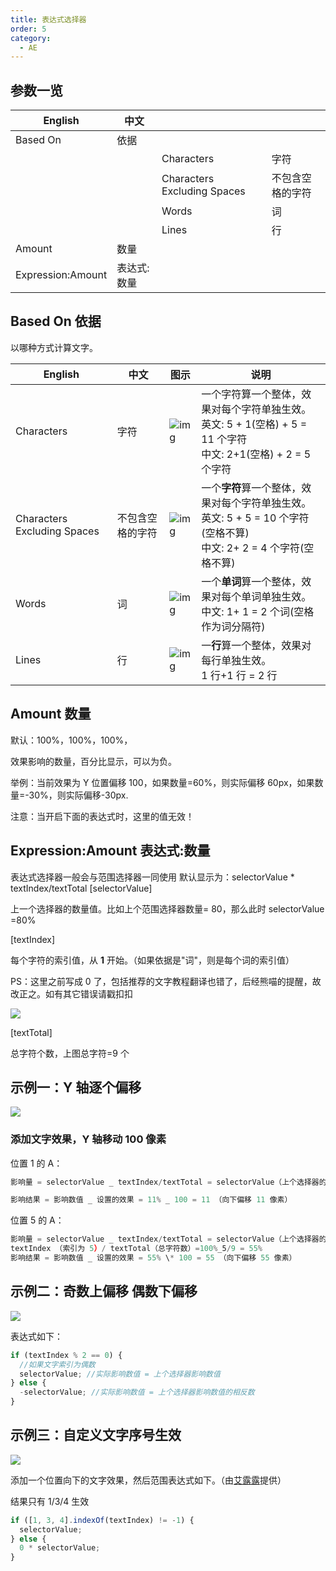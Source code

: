 ```yaml
---
title: 表达式选择器
order: 5
category:
  - AE
---
```


## 参数一览

| English           | 中文        |                             |                  |
| ----------------- | ----------- | --------------------------- | ---------------- |
| Based On          | 依据        |                             |                  |
|                   |             | Characters                  | 字符             |
|                   |             | Characters Excluding Spaces | 不包含空格的字符 |
|                   |             | Words                       | 词               |
|                   |             | Lines                       | 行               |
| Amount            | 数量        |                             |                  |
| Expression:Amount | 表达式:数量 |                             |                  |

## Based On 依据

以哪种方式计算文字。

| English                     | 中文             | 图示                                                                                | 说明                                                                                                                         |
| --------------------------- | ---------------- | ----------------------------------------------------------------------------------- | ---------------------------------------------------------------------------------------------------------------------------- |
| Characters                  | 字符             | ![img](https://mir.yuelili.com/wp-content/uploads/user/AE/text/basic/Based-on2.png) | 一个字符算一个整体，效果对每个字符单独生效。<br />英文: 5 + 1(空格) + 5 = 11 个字符<br />中文: 2+1(空格) + 2 = 5 个字符      |
| Characters Excluding Spaces | 不包含空格的字符 | ![img](https://mir.yuelili.com/wp-content/uploads/user/AE/text/basic/Based-on2.png) | 一个**字符**算一个整体，效果对每个字符单独生效。<br />英文: 5 + 5 = 10 个字符(空格不算)<br />中文: 2+ 2 = 4 个字符(空格不算) |
| Words                       | 词               | ![img](https://mir.yuelili.com/wp-content/uploads/user/AE/text/basic/Based-on2.png) | 一个**单词**算一个整体，效果对每个单词单独生效。<br />中文: 1+ 1 = 2 个词(空格作为词分隔符)                                  |
| Lines                       | 行               | ![img](https://mir.yuelili.com/wp-content/uploads/user/AE/text/basic/Based-on2.png) | 一**行**算一个整体，效果对每行单独生效。<br />1 行+1 行 = 2 行                                                               |

## Amount 数量

默认：100%，100%，100%，

效果影响的数量，百分比显示，可以为负。

举例：当前效果为 Y 位置偏移 100，如果数量=60%，则实际偏移 60px，如果数量=-30%，则实际偏移-30px.

注意：当开启下面的表达式时，这里的值无效！

## Expression:Amount 表达式:数量

表达式选择器一般会与范围选择器一同使用
默认显示为：selectorValue \* textIndex/textTotal
[selectorValue]

上一个选择器的数量值。比如上个范围选择器数量= 80，那么此时 selectorValue =80%

[textIndex]

每个字符的索引值，从 **1** 开始。（如果依据是"词"，则是每个词的索引值）

PS：这里之前写成 0 了，包括推荐的文字教程翻译也错了，后经熊喵的提醒，故改正之。如有其它错误请戳扣扣

![](https://mir.yuelili.com/wp-content/uploads/user/AE/text/basic/textIndex-1-1.jpg)

[textTotal]

总字符个数，上图总字符=9 个

## 示例一：Y 轴逐个偏移

![](https://mir.yuelili.com/wp-content/uploads/user/AE/text/basic/textIndex-2-2.jpg)

### 添加文字效果，Y 轴移动 100 像素

位置 1 的 A：

```javascript
影响量 = selectorValue _ textIndex/textTotal = selectorValue（上个选择器的数量，默认 100%）_ textIndex （索引为 1）/ textTotal（总字符数）=100%\*1/9 = 11%

影响结果 = 影响数值 _ 设置的效果 = 11% _ 100 = 11 （向下偏移 11 像素）
```

位置 5 的 A：

```javascript
影响量 = selectorValue _ textIndex/textTotal = selectorValue（上个选择器的数量，默认 100%）_
textIndex （索引为 5）/ textTotal（总字符数）=100%_5/9 = 55%
影响结果 = 影响数值 _ 设置的效果 = 55% \* 100 = 55 （向下偏移 55 像素）
```

## 示例二：奇数上偏移 偶数下偏移

![](https://mir.yuelili.com/wp-content/uploads/user/AE/text/basic/textIndex-3.png)

表达式如下：

```javascript
if (textIndex % 2 == 0) {
  //如果文字索引为偶数
  selectorValue; //实际影响数值 = 上个选择器影响数值
} else {
  -selectorValue; //实际影响数值 = 上个选择器影响数值的相反数
}
```

## 示例三：自定义文字序号生效

![](https://mir.yuelili.com/wp-content/uploads/2021/07/773620bc58c53cb78b3ba24f069bf2bd.png)

添加一个位置向下的文字效果，然后范围表达式如下。（由[艾露露](https://space.bilibili.com/292690)提供）

结果只有 1/3/4 生效

```javascript
if ([1, 3, 4].indexOf(textIndex) != -1) {
  selectorValue;
} else {
  0 * selectorValue;
}
```
